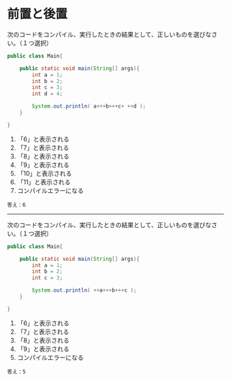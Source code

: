# 前置と後置

次のコードをコンパイル、実行したときの結果として、正しいものを選びなさい。（１つ選択）

```java
public class Main{

	public static void main(String[] args){
		int a = 1;
		int b = 2;
		int c = 3;
		int d = 4;

		System.out.println( a+++b+++c+ ++d );
	}

}
```

1. 「6」と表示される
1. 「7」と表示される
1. 「8」と表示される
1. 「9」と表示される
1. 「10」と表示される
1. 「11」と表示される
1. コンパイルエラーになる

`答え：6`

----


次のコードをコンパイル、実行したときの結果として、正しいものを選びなさい。（１つ選択）

```java
public class Main{

	public static void main(String[] args){
		int a = 1;
		int b = 2;
		int c = 3;

		System.out.println( ++a+++b+++c );
	}

}
```

1. 「6」と表示される
1. 「7」と表示される
1. 「8」と表示される
1. 「9」と表示される
1. コンパイルエラーになる

`答え：5`

